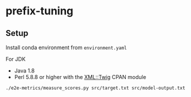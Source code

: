 # prefix-tuning

## Setup
Install conda environment from `environment.yaml`

For JDK
- Java 1.8
- Perl 5.8.8 or higher with the [XML::Twig](http://search.cpan.org/~mirod/XML-Twig-3.49/Twig.pm) CPAN module


```
./e2e-metrics/measure_scores.py src/target.txt src/model-output.txt 
```




